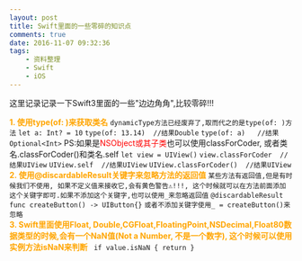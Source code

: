 ```yaml
---
layout: post
title: Swift里面的一些零碎的知识点
comments: true
date: 2016-11-07 09:32:36
tags:
    - 资料整理
    - Swift
    - iOS
---
```

这里记录记录一下Swift3里面的一些"边边角角",比较零碎!!!
<!--more-->
**<font color=orange>1. 使用type(of: )来获取类名</font>**
`dynamicType方法已经废弃了,取而代之的是type(of: )方法`
`let a: Int? = 10`
`type(of: 13.14)  //结果Double`
`type(of: a)   //结果Optional<Int>`
PS:如果是<font color=red>NSObject或其子类</font>也可以使用classForCoder, 或者类名.classForCoder()和类名.self
`let view = UIView()`
`view.classForCoder  //结果UIView`
`UIView.self  //结果UIView`
`UIView.classForCoder()  //结果UIView`
</br>
**<font color=orange>2. 使用@discardableResult关键字来忽略方法的返回值</font>**
`某些方法有返回值,但是有时候我们不使用, 如果不定义值来接收它,会有黄色警告⚠️!!!, 这个时候就可以在方法前面添加这个关键字即可.如果不添加这个关键字,也可以使用_来忽略返回值`
`@discardableResult`
`func createButton() -> UIButton{}`
`或者不添加关键字使用_ = createButton()来忽略`
</br>
**<font color=orange>3. Swift里面使用Float, Double,CGFloat,FloatingPoint,NSDecimal,Float80数据类型的时候,会有一个NaN值(Not a Number, 不是一个数字), 这个时候可以使用实例方法isNaN来判断</font>**
` if value.isNaN { return }`
